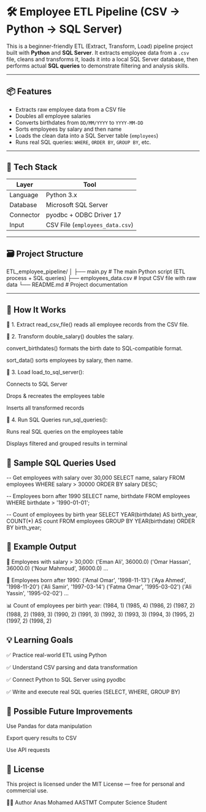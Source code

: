 # 🛠️ Employee ETL Pipeline (CSV → Python → SQL Server)

This is a beginner-friendly ETL (Extract, Transform, Load) pipeline project built with **Python** and **SQL Server**. It extracts employee data from a `.csv` file, cleans and transforms it, loads it into a local SQL Server database, then performs actual **SQL queries** to demonstrate filtering and analysis skills.

---

## 📦 Features

- Extracts raw employee data from a CSV file
- Doubles all employee salaries
- Converts birthdates from `DD/MM/YYYY` to `YYYY-MM-DD`
- Sorts employees by salary and then name
- Loads the clean data into a SQL Server table (`employees`)
- Runs real SQL queries: `WHERE`, `ORDER BY`, `GROUP BY`, etc.

---

## 🧰 Tech Stack

| Layer     | Tool                     |
|-----------|--------------------------|
| Language  | Python 3.x               |
| Database  | Microsoft SQL Server     |
| Connector | pyodbc + ODBC Driver 17  |
| Input     | CSV File (`employees_data.csv`) |

---

## 🗃️ Project Structure

ETL_employee_pipeline/
│
├── main.py # The main Python script (ETL process + SQL queries)
├── employees_data.csv # Input CSV file with raw data
└── README.md # Project documentation

---

## 🧠 How It Works


🔹 1. Extract
read_csv_file() reads all employee records from the CSV file.

🔹 2. Transform
double_salary() doubles the salary.

convert_birthdates() formats the birth date to SQL-compatible format.

sort_data() sorts employees by salary, then name.

🔹 3. Load
load_to_sql_server():

Connects to SQL Server

Drops & recreates the employees table

Inserts all transformed records

🔹 4. Run SQL Queries
run_sql_queries():

Runs real SQL queries on the employees table

Displays filtered and grouped results in terminal


## 🧠 Sample SQL Queries Used

-- Get employees with salary over 30,000
SELECT name, salary FROM employees
WHERE salary > 30000
ORDER BY salary DESC;

-- Employees born after 1990
SELECT name, birthdate FROM employees
WHERE birthdate > '1990-01-01';

-- Count of employees by birth year
SELECT YEAR(birthdate) AS birth_year, COUNT(*) AS count
FROM employees
GROUP BY YEAR(birthdate)
ORDER BY birth_year;


## 📘 Example Output

🔎 Employees with salary > 30,000:
('Eman Ali', 36000.0)
('Omar Hassan', 36000.0)
('Nour Mahmoud', 36000.0)
...

📆 Employees born after 1990:
('Amal Omar', '1998-11-13')
('Aya Ahmed', '1998-11-20')
('Ali Samir', '1997-03-14')
('Fatma Omar', '1995-03-02')
('Ali Yassin', '1995-02-02')
...

📊 Count of employees per birth year:
(1984, 1)
(1985, 4)
(1986, 2)
(1987, 2)
(1988, 2)
(1989, 3)
(1990, 2)
(1991, 3)
(1992, 3)
(1993, 3)
(1994, 3)
(1995, 2)
(1997, 2)
(1998, 2)


## 💡 Learning Goals

✅ Practice real-world ETL using Python

✅ Understand CSV parsing and data transformation

✅ Connect Python to SQL Server using pyodbc

✅ Write and execute real SQL queries (SELECT, WHERE, GROUP BY)


## 🧪 Possible Future Improvements
 Use Pandas for data manipulation

 Export query results to CSV

 Use API requests
 

## 📄 License

This project is licensed under the MIT License — free for personal and commercial use.

🙋‍♂️ Author
Anas Mohamed
AASTMT Computer Science Student
